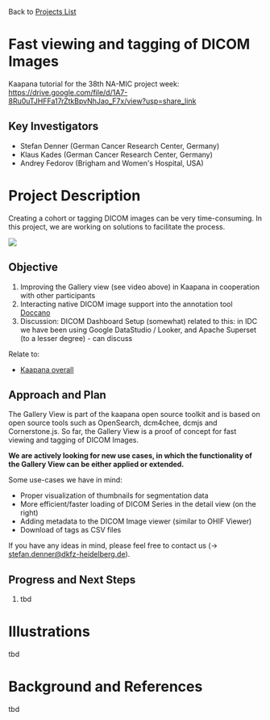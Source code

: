 Back to [Projects List](../../README.md#ProjectsList)

# Fast viewing and tagging of DICOM Images

Kaapana tutorial for the 38th NA-MIC project week: 
https://drive.google.com/file/d/1A7-8Ru0uTJHFFa17rZtkBpvNhJao_F7x/view?usp=share_link

## Key Investigators

- Stefan Denner (German Cancer Research Center, Germany)
- Klaus Kades (German Cancer Research Center, Germany)
- Andrey Fedorov (Brigham and Women's Hospital, USA)

# Project Description

Creating a cohort or tagging DICOM images can be very time-consuming.
In this project, we are working on solutions to facilitate the process.

![](NA-MIC.gif)

## Objective

<!-- Describe here WHAT you would like to achieve (what you will have as end result). -->

1. Improving the Gallery view (see video above) in Kaapana in cooperation with other participants
2. Interacting native DICOM image support into the annotation tool [Doccano](https://github.com/doccano/doccano)
3. Discussion: DICOM Dashboard Setup (somewhat) related to this: in IDC we have been using Google DataStudio / Looker, and Apache Superset (to a lesser degree) - can discuss

Relate to:
- [Kaapana overall](https://github.com/NA-MIC/ProjectWeek/tree/master/PW38_2023_GranCanaria/Projects/Kaapana_overall)

## Approach and Plan

<!-- Describe here HOW you would like to achieve the objectives stated above. -->

The Gallery View is part of the kaapana open source toolkit and is based on open source tools such as 
OpenSearch, dcm4chee, dcmjs and Cornerstone.js.
So far, the Gallery View is a proof of concept for fast viewing and tagging of DICOM Images.

**We are actively looking for new use cases, in which the functionality of the Gallery View can be either applied or extended.**


Some use-cases we have in mind:
- Proper visualization of thumbnails for segmentation data
- More efficient/faster loading of DICOM Series in the detail view (on the right)
- Adding metadata to the DICOM Image viewer (similar to OHIF Viewer)
- Download of tags as CSV files

If you have any ideas in mind, please feel free to contact us (-> stefan.denner@dkfz-heidelberg.de).

## Progress and Next Steps

<!-- Update this section as you make progress, describing of what you have ACTUALLY DONE. If there are specific steps that you could not complete then you can describe them here, too. -->

1. tbd

# Illustrations

<!-- Add pictures and links to videos that demonstrate what has been accomplished.
![Description of picture](Example2.jpg)
![Some more images](Example2.jpg)
-->

tbd

# Background and References

tbd
<!-- If you developed any software, include link to the source code repository. If possible, also add links to sample data, and to any relevant publications. -->
